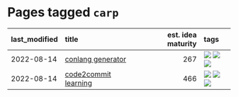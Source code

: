 # Pages tagged `carp`

|last_modified|title|est. idea maturity|tags
|:---|:---|---:|:---|
|2022-08-14|[conlang generator](../conlang_lm.md)|267|[![](https://img.shields.io/badge/tag-carp-e8ae48)](../tags/carp.md) [![](https://img.shields.io/badge/tag-dataset-6a156e)](../tags/dataset.md) [![](https://img.shields.io/badge/tag-experimental-4d35f9)](../tags/experimental.md)|
|2022-08-14|[code2commit learning](../code2commit-learning.md)|466|[![](https://img.shields.io/badge/tag-carp-e8ae48)](../tags/carp.md) [![](https://img.shields.io/badge/tag-experimental-4d35f9)](../tags/experimental.md) [![](https://img.shields.io/badge/tag-foundation-4d5a4)](../tags/foundation.md)|